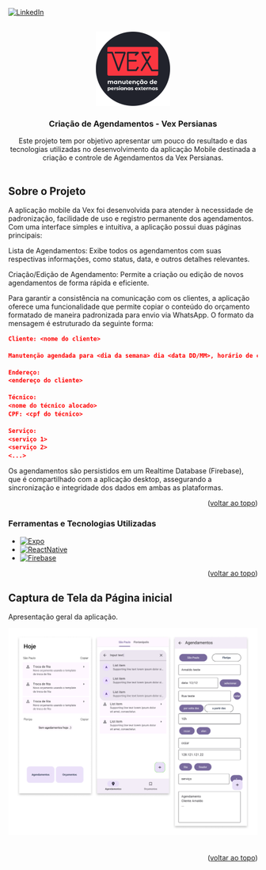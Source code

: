 <a id="readme-top"></a>

[![LinkedIn][linkedin-shield]][linkedin-url]



<!-- PROJECT LOGO -->
<br />
<div align="center">
  <a href="https://github.com/lelematos/repo_name">
    <img src="images/logo.png" alt="Logo" width="150" height="150">
  </a>
<h3 align="center">Criação de Agendamentos - Vex Persianas</h3>
  <p align="center">
    Este projeto tem por objetivo apresentar um pouco do resultado e das tecnologias utilizadas no desenvolvimento da aplicação Mobile destinada a criação e controle de Agendamentos da Vex Persianas.
    <br />
    <br />
  </p>
</div>

<!-- ABOUT THE PROJECT -->
## Sobre o Projeto

A aplicação mobile da Vex foi desenvolvida para atender à necessidade de padronização, facilidade de uso e registro permanente dos agendamentos. Com uma interface simples e intuitiva, a aplicação possui duas páginas principais:

Lista de Agendamentos: Exibe todos os agendamentos com suas respectivas informações, como status, data, e outros detalhes relevantes.

Criação/Edição de Agendamento: Permite a criação ou edição de novos agendamentos de forma rápida e eficiente.

Para garantir a consistência na comunicação com os clientes, a aplicação oferece uma funcionalidade que permite copiar o conteúdo do orçamento formatado de maneira padronizada para envio via WhatsApp. O formato da mensagem é estruturado da seguinte forma:

```json
Cliente: <nome do cliente>

Manutenção agendada para <dia da semana> dia <data DD/MM>, horário de chegada: por volta das <horário de chegada previsto>, conforme combinado.

Endereço:
<endereço do cliente>

Técnico:
<nome do técnico alocado>
CPF: <cpf do técnico>

Serviço:
<serviço 1>
<serviço 2>
<...>
```

Os agendamentos são persistidos em um Realtime Database (Firebase), que é compartilhado com a aplicação desktop, assegurando a sincronização e integridade dos dados em ambas as plataformas.

<p align="right">(<a href="#readme-top">voltar ao topo</a>)</p>


### Ferramentas e Tecnologias Utilizadas

* [![Expo][Expo]][Expo-url]
* [![ReactNative][ReactNative.js]][ReactNative-url]
* [![Firebase][Firebase]][Firebase-url]

<p align="right">(<a href="#readme-top">voltar ao topo</a>)</p>

## Captura de Tela da Página inicial

<div>
    <p>Apresentação geral da aplicação.</p>
    <img style="padding-bottom: 20px" src="images/fita-algodao.png"/>
</div>

<p align="right">(<a href="#readme-top">voltar ao topo</a>)</p>

<!-- MARKDOWN LINKS & IMAGES -->
<!-- https://www.markdownguide.org/basic-syntax/#reference-style-links -->
[linkedin-shield]: https://img.shields.io/badge/-LinkedIn-black.svg?style=for-the-badge&logo=linkedin&colorB=555
[linkedin-url]: https://www.linkedin.com/in/leandro-matos-2275521a3/

[Firebase]: https://img.shields.io/badge/Firebase-ffffff?style=for-the-badge&logo=firebase&logoColor=DD2C00
[Firebase-url]: https://firebase.google.com/?hl=pt

[ReactNative.js]: https://img.shields.io/badge/React%20Native-20232A?style=for-the-badge&logo=react&logoColor=61DAFB
[ReactNative-url]: https://reactnative.dev/

[Expo]: https://img.shields.io/badge/Expo-ffffff?style=for-the-badge&logo=expo&logoColor=000020
[Expo-url]: https://expo.dev/